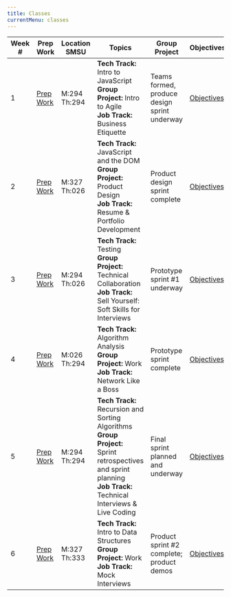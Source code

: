 ```yaml
---
title: Classes
currentMenu: classes
---
```


Week # | Prep Work | Location<br>SMSU | Topics | Group Project | Objectives
-------|-----------|--------|--------|--------------------|------------
1 | [Prep Work](../class-prep/1/) | M:294<br>Th:294 | <b>Tech Track:</b> Intro to JavaScript<br><b>Group Project:</b> Intro to Agile<br><b>Job Track:</b> Business Etiquette | Teams formed, produce design sprint underway | [Objectives](../objectives/#week-1)
2 | [Prep Work](../class-prep/2/) | M:327<br>Th:026 | <b>Tech Track:</b> JavaScript and the DOM<br><b>Group Project:</b> Product Design<br><b>Job Track:</b> Resume & Portfolio Development | Product design sprint complete | [Objectives](../objectives/#week-2)
3 | [Prep Work](../class-prep/3/) | M:294<br>Th:026 | <b>Tech Track:</b> Testing<br><b>Group Project:</b> Technical Collaboration <br><b>Job Track:</b> Sell Yourself: Soft Skills for Interviews | Prototype sprint #1 underway  | [Objectives](../objectives/#week-3)
4 | [Prep Work](../class-prep/4/) | M:026<br>Th:294 | <b>Tech Track:</b> Algorithm Analysis<br><b>Group Project:</b> Work<br><b>Job Track:</b> Network Like a Boss | Prototype sprint complete  | [Objectives](../objectives/#week-4)
5 | [Prep Work](../class-prep/5/) | M:294<br>Th:294 | <b>Tech Track:</b> Recursion and Sorting Algorithms<br><b>Group Project:</b> Sprint retrospectives and sprint planning<br><b>Job Track:</b> Technical Interviews & Live Coding | Final sprint planned and underway  | [Objectives](../objectives/#week-5)
6 | [Prep Work](../class-prep/6/) | M:327<br>Th:333 | <b>Tech Track:</b> Intro to Data Structures<br><b>Group Project:</b> Work<br><b>Job Track:</b> Mock Interviews | Product sprint #2 complete; product demos  | [Objectives](../objectives/#week-6)
